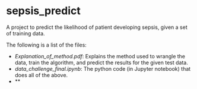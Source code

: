 # sepsis_predict
A project to predict the likelihood of patient developing sepsis, given a set of training data.

The following is a list of the files:

- *Explanation_of_method.pdf*: Explains the method used to wrangle the data, train the algorithm, and predict the results for the given test data.
- *data_challenge_final.ipynb*: The python code (in Jupyter notebook) that does all of the above.
- **
